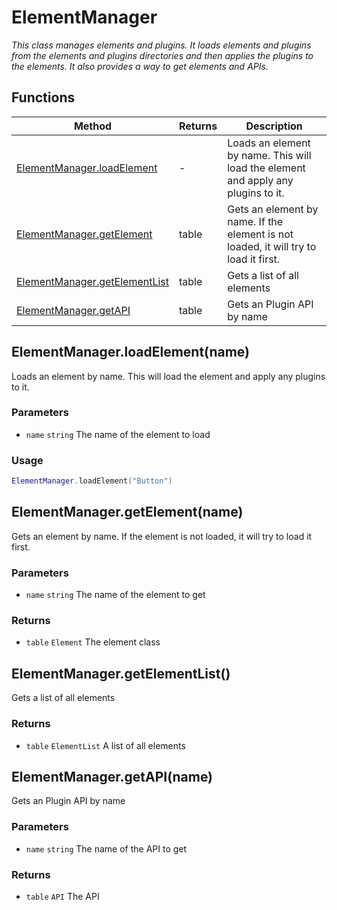 # ElementManager
_This class manages elements and plugins. It loads elements and plugins from the elements and plugins directories
and then applies the plugins to the elements. It also provides a way to get elements and APIs._

## Functions

|Method|Returns|Description|
|---|---|---|
|[ElementManager.loadElement](#elementmanager-loadelement-name)|-|Loads an element by name. This will load the element and apply any plugins to it.|
|[ElementManager.getElement](#elementmanager-getelement-name)|table|Gets an element by name. If the element is not loaded, it will try to load it first.|
|[ElementManager.getElementList](#elementmanager-getelementlist)|table|Gets a list of all elements|
|[ElementManager.getAPI](#elementmanager-getapi-name)|table|Gets an Plugin API by name|

## ElementManager.loadElement(name)

Loads an element by name. This will load the element and apply any plugins to it.

### Parameters
* `name` `string` The name of the element to load

### Usage
```lua
ElementManager.loadElement("Button")
```

## ElementManager.getElement(name)

Gets an element by name. If the element is not loaded, it will try to load it first.

### Parameters
* `name` `string` The name of the element to get

### Returns
* `table` `Element` The element class

## ElementManager.getElementList()

Gets a list of all elements

### Returns
* `table` `ElementList` A list of all elements

## ElementManager.getAPI(name)

Gets an Plugin API by name

### Parameters
* `name` `string` The name of the API to get

### Returns
* `table` `API` The API
